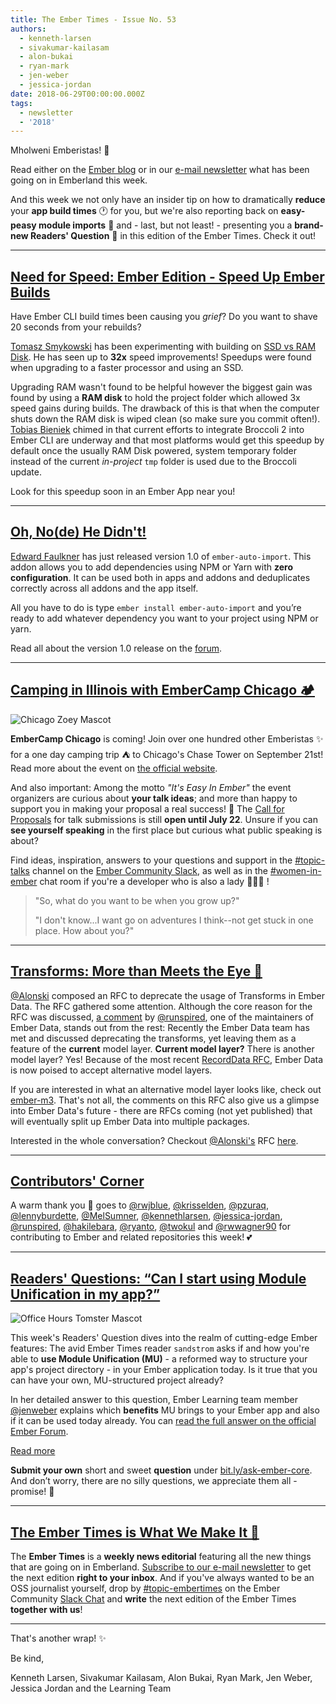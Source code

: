 ```yaml
---
title: The Ember Times - Issue No. 53
authors:
  - kenneth-larsen
  - sivakumar-kailasam
  - alon-bukai
  - ryan-mark
  - jen-weber
  - jessica-jordan
date: 2018-06-29T00:00:00.000Z
tags:
  - newsletter
  - '2018'
---
```



Mholweni Emberistas! 🐹

Read either on the [Ember blog](https://www.emberjs.com/blog/2018/06/29/the-ember-times-issue-53.html) or in our [e-mail newsletter](https://the-emberjs-times.ongoodbits.com/2018/06/29/the-ember-times-issue-53) what has been going on in Emberland this week.

And this week we not only have an insider tip on how to dramatically **reduce** your **app build times** 🕐 for you,
but we're also reporting back on **easy-peasy module imports** 🙌 and - last, but not least! - presenting you a **brand-new Readers' Question** 💯 in this edition of the Ember Times.
Check it out!

<!-- READMORE -->

---

## [Need for Speed: Ember Edition - Speed Up Ember Builds](https://github.com/ember-cli/ember-cli/issues/7645)

<p>Have Ember CLI build times been causing you <span style="font-style: italic;">grief</span>? Do you want to shave 20 seconds from your rebuilds?</p>

[Tomasz Smykowski](https://github.com/tomaszs) has been experimenting with building on [SSD vs RAM Disk](https://emberjs-developer.quora.com/How-to-make-Ember-js-CLI-ember-s-32-times-faster). He has seen up to **32x** speed improvements! Speedups were found when upgrading to a faster processor and using an SSD.

Upgrading RAM wasn't found to be helpful however the biggest gain was found by using a **RAM disk** to hold the project folder which allowed 3x speed gains during builds. The drawback of this is that when the computer shuts down the RAM disk is wiped clean (so make sure you commit often!).
[Tobias Bieniek](https://github.com/Turbo87) chimed in that current efforts to integrate Broccoli 2 into Ember CLI are underway and that most platforms would get this speedup by default once the usually RAM Disk powered, system temporary folder instead of the current _in-project_ `tmp` folder is used due to the Broccoli update.

Look for this speedup soon in an Ember App near you!

---

## [Oh, No(de) He Didn't!](https://github.com/ef4/ember-auto-import)
[Edward Faulkner](https://github.com/ef4) has just released version 1.0 of `ember-auto-import`. This addon allows you to add dependencies using NPM or Yarn with **zero configuration**. It can be used both in apps and addons and deduplicates correctly across all addons and the app itself.

All you have to do is type `ember install ember-auto-import` and you’re ready to add whatever dependency you want to your project using NPM or yarn.

Read all about the version 1.0 release on the [forum](https://discuss.emberjs.com/t/ember-auto-import-1-0-released/14997).

---

## [Camping in Illinois with EmberCamp Chicago 🏕](http://embercamp.com/)

<img class="float-left extra-small transparent padded" alt="Chicago Zoey Mascot" title="Zoey Chicago Mascot" src="/images/tomsters/chicago-zoey.png" />

**EmberCamp Chicago** is coming! Join over one hundred other Emberistas ✨ for a one day camping trip ⛺️ to Chicago's Chase Tower
on September 21st!
Read more about the event on [the official website](http://embercamp.com/).

And also important:
Among the motto _"It's Easy In Ember"_ the event organizers are curious about **your talk ideas**; and more than happy
to support you in making your proposal a real success! 🌟
The [Call for Proposals](https://cfp.emberconf.com/events/embercamp-chicago-2018) for talk submissions is still **open until July 22**.
Unsure if you can **see yourself speaking** in the first place but curious what public speaking is about?

<!--alex ignore gal-guy-->
Find ideas,
inspiration, answers to your questions and support in the
[#topic-talks](https://embercommunity.slack.com/archives/C9RSE508J/p1530056392000168) channel
on the [Ember Community Slack](https://ember-community-slackin.herokuapp.com/), as well as in the [#women-in-ember](https://embercommunity.slack.com/archives/C0851DA22/p1530137047000189) chat room if
you're a developer who is also a lady 👩🏻‍💻 !

> "So, what do you want to be when you grow up?"
>
> "I don't know...I want go on adventures I think--not get stuck in one place. How about you?"

---

## [Transforms: More than Meets the Eye 👀](https://github.com/emberjs/rfcs/pull/343)

[@Alonski](https://github.com/Alonski) composed an RFC to deprecate the usage of Transforms in Ember Data.  The RFC gathered some attention. Although the core reason for the RFC was discussed, [a comment](https://github.com/emberjs/rfcs/pull/343#issuecomment-400382952) by <a href="https://github.com/runspired" target="gh-user">@runspired</a>, one of the maintainers of Ember Data, stands out from the rest:
Recently the Ember Data team has met and discussed deprecating the transforms, yet leaving them as a feature of the **current** model layer. **Current model layer?** There is another model layer? Yes! Because of the most recent [RecordData RFC](https://github.com/emberjs/rfcs/pull/293), Ember Data is now poised to accept alternative model layers.

If you are interested in what an alternative model layer looks like, check out [ember-m3](https://github.com/hjdivad/ember-m3). That's not all, the comments on this RFC also give us a glimpse into Ember Data's future - there are RFCs coming (not yet published) that  will eventually split up Ember Data into multiple packages.

Interested in the whole conversation? Checkout [@Alonski's](https://github.com/Alonski) RFC [here](https://github.com/emberjs/rfcs/pull/343).

---

## [Contributors' Corner](https://guides.emberjs.com/v3.2.0/contributing/repositories/)

<p>A warm thank you 💛 goes to <a href="https://github.com/rwjblue" target="gh-user">@rwjblue</a>, <a href="https://github.com/krisselden" target="gh-user">@krisselden</a>, <a href="https://github.com/pzuraq" target="gh-user">@pzuraq</a>, <a href="https://github.com/lennyburdette" target="gh-user">@lennyburdette</a>, <a href="https://github.com/MelSumner" target="gh-user">@MelSumner</a>, <a href="https://github.com/kennethlarsen" target="gh-user">@kennethlarsen</a>, <a href="https://github.com/jessica-jordan" target="gh-user">@jessica-jordan</a>, <a href="https://github.com/runspired" target="gh-user">@runspired</a>, <a href="https://github.com/hakilebara" target="gh-user">@hakilebara</a>, <a href="https://github.com/ryanto" target="gh-user">@ryanto</a>, <a href="https://github.com/twokul" target="gh-user">@twokul</a> and <a href="https://github.com/rwwagner90" target="gh-user">@rwwagner90</a>
</span> for contributing to Ember and related repositories this week! 💕
</p>

---

## [Readers' Questions: “Can I start using Module Unification in my app?”](https://discuss.emberjs.com/t/readers-questions-can-i-start-using-module-unification-in-my-app/15029)

<div class="blog-row">
  <img class="float-right small transparent padded" alt="Office Hours Tomster Mascot" title="Readers' Questions" src="/images/tomsters/officehours.png" />

  <p>This week's Readers' Question dives into the realm of cutting-edge Ember features: The avid Ember Times
  reader <code>sandstrom</code> asks if and how you're able to <strong>use Module Unification (MU)</strong> - a reformed way to structure your app's project directory - in your Ember application today.
  Is it true that you can have your own, MU-structured project already?</p>

   <p>In her detailed answer to this question, Ember Learning team member <a href="https://github.com/jenweber" target="githubjen">@jenweber</a> explains which <strong>benefits</strong> MU brings to your Ember app
   and also if it can be used today already. You can <a href="https://discuss.emberjs.com/t/readers-questions-can-i-start-using-module-unification-in-my-app/15029" target="rq2">read the full answer on the official Ember Forum</a>.</p>
  <p>
</div>

<div class="blog-row">
  <a class="es-button" href="https://discuss.emberjs.com/t/readers-questions-can-i-start-using-module-unification-in-my-app/15029">Read more</a>
</div>

<div class="blog-row">
  <p><strong>Submit your own</strong> short and sweet <strong>question</strong> under <a href="https://bit.ly/ask-ember-core" target="rq">bit.ly/ask-ember-core</a>. And don’t worry, there are no silly questions, we appreciate them all - promise! 🙂</p>
</div>

---

## [The Ember Times is What We Make It 🙌](https://embercommunity.slack.com/messages/C8P6UPWNN/)

The **Ember Times** is a **weekly news editorial** featuring all the new things that are going on in Emberland.
[Subscribe to our e-mail newsletter](https://the-emberjs-times.ongoodbits.com/) to get the next edition **right to your inbox**.
And if you've always wanted to be an OSS journalist yourself,
drop by [#topic-embertimes](https://embercommunity.slack.com/messages/C8P6UPWNN/)
on the Ember Community [Slack Chat](https://ember-community-slackin.herokuapp.com/)
and **write** the next edition of the Ember Times **together with us**!

---

That's another wrap!  ✨

Be kind,

Kenneth Larsen, Sivakumar Kailasam, Alon Bukai, Ryan Mark, Jen Weber, Jessica Jordan and the Learning Team
